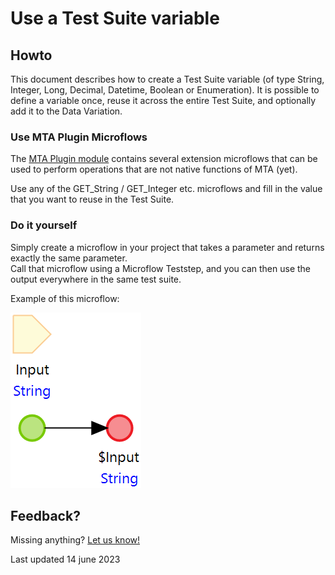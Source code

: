 # Use a Test Suite variable

## Howto

This document describes how to create a Test Suite variable (of type String, Integer, Long, Decimal, Datetime, Boolean or Enumeration).
It is possible to define a variable once, reuse it across the entire Test Suite, and optionally add it to the Data Variation. 

### Use MTA Plugin Microflows

The [MTA Plugin module](../../../Tools/mta-plugin) contains several extension microflows that can be used to perform operations that are not native functions of MTA (yet).

Use any of the GET_String / GET_Integer etc. microflows and fill in the value that you want to reuse in the Test Suite.

### Do it yourself

Simply create a microflow in your project that takes a parameter and returns exactly the same parameter. <br/>
Call that microflow using a Microflow Teststep, and you can then use the output everywhere in the same test suite.

Example of this microflow:

![Passthrough String microflow](../images/passthrough.png)


## Feedback?
Missing anything? [Let us know!](mailto:support@menditect.com)

Last updated 14 june 2023